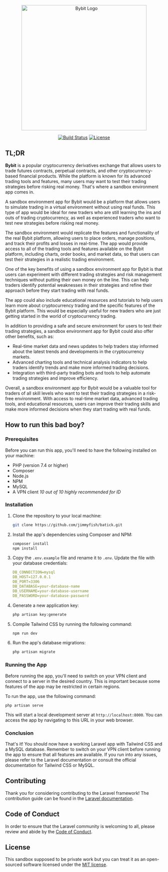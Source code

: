 <p align="center"><a href="https://bybit.com" target="_blank"><img src="https://upload.wikimedia.org/wikipedia/commons/thumb/9/9b/Bybit-logo.png/1597px-Bybit-logo.png?20211115153121" width="400" alt="Bybit Logo"></a></p>

<p align="center">
<a href="https://github.com/jimmyfish/batick/actions"><img src="https://github.com/jimmyfish/batick/workflows/tests/badge.svg" alt="Build Status"></a>
<a href="https://packagist.org/packages/laravel/framework"><img src="https://img.shields.io/packagist/l/laravel/framework" alt="License"></a>
</p>

## TL;DR

**Bybit** is a popular cryptocurrency derivatives exchange that allows users to trade futures contracts, perpetual contracts, and other cryptocurrency-based financial products. While the platform is known for its advanced trading tools and features, many users may want to test their trading strategies before risking real money. That's where a sandbox environment app comes in.

A sandbox environment app for Bybit would be a platform that allows users to simulate trading in a virtual environment without using real funds. This type of app would be ideal for new traders who are still learning the ins and outs of trading cryptocurrency, as well as experienced traders who want to test new strategies before risking real money.

The sandbox environment would replicate the features and functionality of the real Bybit platform, allowing users to place orders, manage positions, and track their profits and losses in real-time. The app would provide access to all of the trading tools and features available on the Bybit platform, including charts, order books, and market data, so that users can test their strategies in a realistic trading environment.

One of the key benefits of using a sandbox environment app for Bybit is that users can experiment with different trading strategies and risk management techniques without putting their own money on the line. This can help traders identify potential weaknesses in their strategies and refine their approach before they start trading with real funds.

The app could also include educational resources and tutorials to help users learn more about cryptocurrency trading and the specific features of the Bybit platform. This would be especially useful for new traders who are just getting started in the world of cryptocurrency trading.

In addition to providing a safe and secure environment for users to test their trading strategies, a sandbox environment app for Bybit could also offer other benefits, such as:

- Real-time market data and news updates to help traders stay informed about the latest trends and developments in the cryptocurrency markets.
- Advanced charting tools and technical analysis indicators to help traders identify trends and make more informed trading decisions.
- Integration with third-party trading bots and tools to help automate trading strategies and improve efficiency.

Overall, a sandbox environment app for Bybit would be a valuable tool for traders of all skill levels who want to test their trading strategies in a risk-free environment. With access to real-time market data, advanced trading tools, and educational resources, users can improve their trading skills and make more informed decisions when they start trading with real funds.

## How to run this bad boy?

### Prerequisites

Before you can run this app, you'll need to have the following installed on your machine:

- PHP (version 7.4 or higher)
- Composer
- Node.js
- NPM
- MySQL
- A VPN client *10 out of 10 highly recommended for ID*

### Installation

1. Clone the repository to your local machine:

   ```bash
   git clone https://github.com/jimmyfish/batick.git
   ```

2. Install the app's dependencies using Composer and NPM:

   ```bash
   composer install
   npm install
   ```

3. Copy the `.env.example` file and rename it to `.env`. Update the file with your database credentials:

   ```yaml
   DB_CONNECTION=mysql
   DB_HOST=127.0.0.1
   DB_PORT=3306
   DB_DATABASE=your-database-name
   DB_USERNAME=your-database-username
   DB_PASSWORD=your-database-password
   ```

4. Generate a new application key:

   ```bash
   php artisan key:generate
   ```

5. Compile Tailwind CSS by running the following command:

   ```bash
   npm run dev
   ```

6. Run the app's database migrations:

   ```bash
   php artisan migrate
   ```
### Running the App

Before running the app, you'll need to switch on your VPN client and connect to a server in the desired country. This is important because some features of the app may be restricted in certain regions.

To run the app, use the following command:

```
php artisan serve
```

This will start a local development server at `http://localhost:8000`. You can access the app by navigating to this URL in your web browser.

### Conclusion

That's it! You should now have a working Laravel app with Tailwind CSS and a MySQL database. Remember to switch on your VPN client before running the app to ensure that all features are available. If you run into any issues, please refer to the Laravel documentation or consult the official documentation for Tailwind CSS or MySQL.

## Contributing

Thank you for considering contributing to the Laravel framework! The contribution guide can be found in the [Laravel documentation](https://laravel.com/docs/contributions).

## Code of Conduct

In order to ensure that the Laravel community is welcoming to all, please review and abide by the [Code of Conduct](https://laravel.com/docs/contributions#code-of-conduct).

## License

This sandbox supposed to be private work but you can treat it as an open-sourced software licensed under the [MIT license](https://opensource.org/licenses/MIT).
